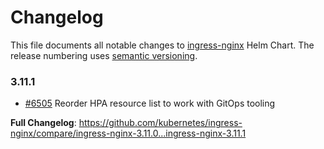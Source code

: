 # Changelog

This file documents all notable changes to [ingress-nginx](https://github.com/kubernetes/ingress-nginx) Helm Chart. The release numbering uses [semantic versioning](http://semver.org).

### 3.11.1

* [#6505](https://github.com/kubernetes/ingress-nginx/pull/6505) Reorder HPA resource list to work with GitOps tooling

**Full Changelog**: https://github.com/kubernetes/ingress-nginx/compare/ingress-nginx-3.11.0...ingress-nginx-3.11.1
